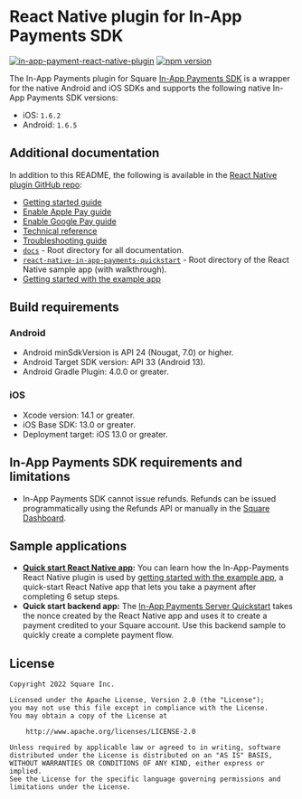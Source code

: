 # React Native plugin for In-App Payments SDK
[![in-app-payment-react-native-plugin](https://github.com/square/in-app-payments-react-native-plugin/actions/workflows/main.yml/badge.svg?branch=master)](https://github.com/square/in-app-payments-react-native-plugin/actions/workflows/main.yml)
[![npm version](https://badge.fury.io/js/react-native-square-in-app-payments.svg)](https://badge.fury.io/js/react-native-square-in-app-payments)

The In-App Payments plugin for Square [In-App Payments SDK] is a wrapper for the native Android and iOS SDKs and 
supports the following native In-App Payments SDK versions:

  * iOS: `1.6.2`
  * Android: `1.6.5`

## Additional documentation

In addition to this README, the following is available in the [React Native plugin GitHub repo]:

* [Getting started guide]
* [Enable Apple Pay guide]
* [Enable Google Pay guide]
* [Technical reference]
* [Troubleshooting guide]
* [`docs`] - Root directory for all documentation.
* [`react-native-in-app-payments-quickstart`] - Root directory of the React Native sample app (with walkthrough).
* [Getting started with the example app]

## Build requirements

### Android

* Android minSdkVersion is API 24 (Nougat, 7.0) or higher.
* Android Target SDK version: API 33 (Android 13).
* Android Gradle Plugin: 4.0.0 or greater.

### iOS

* Xcode version: 14.1 or greater.
* iOS Base SDK: 13.0 or greater.
* Deployment target: iOS 13.0 or greater.

## In-App Payments SDK requirements and limitations

* In-App Payments SDK cannot issue refunds. Refunds can be issued programmatically using
  the Refunds API or manually in the [Square Dashboard].

## Sample applications
* **[Quick start React Native app]:** You can learn how the In-App-Payments React Native plugin is used by [getting started with the example app], a quick-start React Native app that lets you take a payment after completing 6 setup steps. 
* **Quick start backend app:** The [In-App Payments Server Quickstart](https://github.com/square/in-app-payments-server-quickstart) 
takes the nonce created by the React Native app and uses it to create a payment credited to your Square account. Use this backend sample to quickly create a complete payment flow.

## License

```
Copyright 2022 Square Inc.

Licensed under the Apache License, Version 2.0 (the "License");
you may not use this file except in compliance with the License.
You may obtain a copy of the License at

    http://www.apache.org/licenses/LICENSE-2.0

Unless required by applicable law or agreed to in writing, software
distributed under the License is distributed on an "AS IS" BASIS,
WITHOUT WARRANTIES OR CONDITIONS OF ANY KIND, either express or implied.
See the License for the specific language governing permissions and
limitations under the License.
```

[//]: # "Link anchor definitions"
[In-App Payments SDK]: https://developer.squareup.com/docs/in-app-payments-sdk/what-it-does
[Square Dashboard]: https://squareup.com/dashboard/
[Testing Mobile Apps]: https://developer.squareup.com/docs/testing/mobile
[`docs`]: https://github.com/square/in-app-payments-react-native-plugin/tree/master/docs
[`react-native-in-app-payments-quickstart`]: https://github.com/square/in-app-payments-react-native-plugin/tree/master/react-native-in-app-payments-quickstart
[Getting started guide]: https://github.com/square/in-app-payments-react-native-plugin/blob/master/docs/get-started.md
[Enable Apple Pay guide]: https://github.com/square/in-app-payments-react-native-plugin/blob/master/docs/enable-applepay.md
[Enable Google Pay guide]: https://github.com/square/in-app-payments-react-native-plugin/blob/master/docs/enable-googlepay.md
[Technical reference]: https://github.com/square/in-app-payments-react-native-plugin/blob/master/docs/reference.md
[Troubleshooting guide]: https://github.com/square/in-app-payments-react-native-plugin/blob/master/docs/troubleshooting.md
[React Native plugin GitHub repo]: https://github.com/square/in-app-payments-react-native-plugin/tree/master
[Getting started with the example app]: https://github.com/square/in-app-payments-react-native-plugin/tree/master/react-native-in-app-payments-quickstart/README.md
[Quick start React Native app]: https://github.com/square/in-app-payments-react-native-plugin/tree/master/react-native-in-app-payments-quickstart

